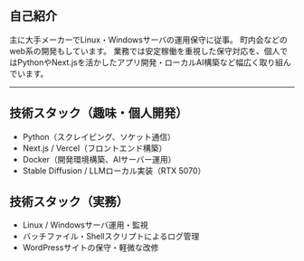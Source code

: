 ## 自己紹介

主に大手メーカーでLinux・Windowsサーバの運用保守に従事。
町内会などのweb系の開発もしています。
業務では安定稼働を重視した保守対応を、個人ではPythonやNext.jsを活かしたアプリ開発・ローカルAI構築など幅広く取り組んでいます。

---

## 技術スタック（趣味・個人開発）

- Python（スクレイピング、ソケット通信）
- Next.js / Vercel（フロントエンド構築）
- Docker（開発環境構築、AIサーバー運用）
- Stable Diffusion / LLMローカル実装（RTX 5070）

## 技術スタック（実務）

- Linux / Windowsサーバ運用・監視
- バッチファイル・Shellスクリプトによるログ管理
- WordPressサイトの保守・軽微な改修
